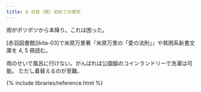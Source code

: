 ```yaml
---
title: 6 日目（雨）初めての雨天
---
```


雨がポツポツから本降り。これは困った。

[赤羽図書館][kita-03]で米原万里著『米原万里の「愛の法則」』や貧困系新書文庫を 4, 5 冊読む。

雨のせいで風呂に行けない。がんばれば公園脇のコインランドリーで洗濯は可能。
ただし着替えるのが至難。

{% include libraries/reference.html %}
